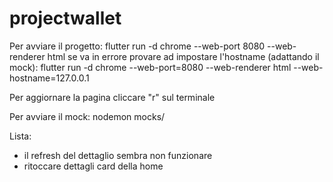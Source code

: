 # projectwallet

Per avviare il progetto:
flutter run -d chrome --web-port 8080 --web-renderer html
se va in errore provare ad impostare l'hostname (adattando il mock):
flutter run -d chrome --web-port=8080 --web-renderer html --web-hostname=127.0.0.1

Per aggiornare la pagina cliccare "r" sul terminale

Per avviare il mock:
nodemon mocks/

Lista:

- il refresh del dettaglio sembra non funzionare
- ritoccare dettagli card della home
